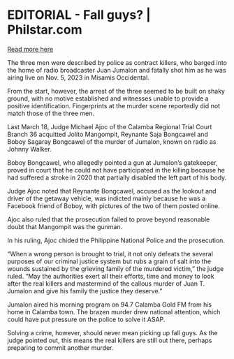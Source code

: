 # EDITORIAL - Fall guys? | Philstar.com

[Read more here](https://www.philstar.com/opinion/2025/04/06/2433767/editorial-fall-guys)

The three men were described by police as contract killers, who barged into the home of radio broadcaster Juan Jumalon and fatally shot him as he was airing live on Nov. 5, 2023 in Misamis Occidental.

From the start, however, the arrest of the three seemed to be built on shaky ground, with no motive established and witnesses unable to provide a positive identification. Fingerprints at the murder scene reportedly did not match those of the three men.

Last March 18, Judge Michael Ajoc of the Calamba Regional Trial Court Branch 36 acquitted Jolito Mangompit, Reynante Saja Bongcawel and Boboy Sagaray Bongcawel of the murder of Jumalon, known on radio as Johnny Walker.

Boboy Bongcawel, who allegedly pointed a gun at Jumalon’s gatekeeper, proved in court that he could not have participated in the killing because he had suffered a stroke in 2020 that partially disabled the left part of his body.

Judge Ajoc noted that Reynante Bongcawel, accused as the lookout and driver of the getaway vehicle, was indicted mainly because he was a Facebook friend of Boboy, with pictures of the two of them posted online.

Ajoc also ruled that the prosecution failed to prove beyond reasonable doubt that Mangompit was the gunman.

In his ruling, Ajoc chided the Philippine National Police and the prosecution.

“When a wrong person is brought to trial, it not only defeats the several purposes of our criminal justice system but rubs a grain of salt into the wounds sustained by the grieving family of the murdered victim,” the judge ruled. “May the authorities exert all their efforts, time and money to look after the real killers and mastermind of the callous murder of Juan T. Jumalon and give his family the justice they deserve.”

Jumalon aired his morning program on 94.7 Calamba Gold FM from his home in Calamba town. The brazen murder drew national attention, which could have put pressure on the police to solve it ASAP.

Solving a crime, however, should never mean picking up fall guys. As the judge pointed out, this means the real killers are still out there, perhaps preparing to commit another murder.